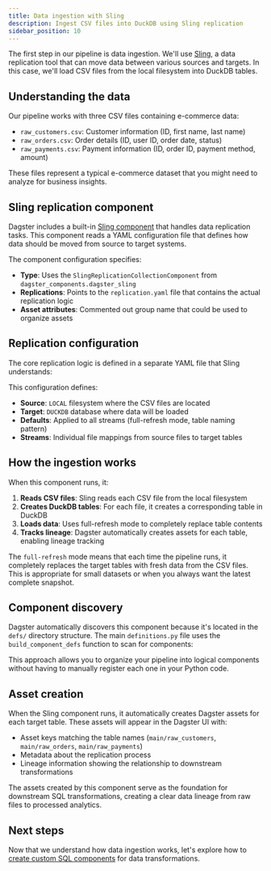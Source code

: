 ```yaml
---
title: Data ingestion with Sling
description: Ingest CSV files into DuckDB using Sling replication
sidebar_position: 10
---
```


The first step in our pipeline is data ingestion. We'll use [Sling](https://slingdata.io/), a data replication tool that can move data between various sources and targets. In this case, we'll load CSV files from the local filesystem into DuckDB tables.

## Understanding the data

Our pipeline works with three CSV files containing e-commerce data:

- `raw_customers.csv`: Customer information (ID, first name, last name)
- `raw_orders.csv`: Order details (ID, user ID, order date, status)
- `raw_payments.csv`: Payment information (ID, order ID, payment method, amount)

These files represent a typical e-commerce dataset that you might need to analyze for business insights.

## Sling replication component

Dagster includes a built-in [Sling component](/integrations/libraries/sling) that handles data replication tasks. This component reads a YAML configuration file that defines how data should be moved from source to target systems.

<CodeExample
  path="docs_projects/project_sql_but_not_dbt/src/sql_but_not_dbt/defs/ingest_files/component.yaml"
  language="yaml"
  startAfter="start_sling_component_config"
  endBefore="end_sling_component_config"
  title="src/sql_but_not_dbt/defs/ingest_files/component.yaml"
/>

The component configuration specifies:

- **Type**: Uses the `SlingReplicationCollectionComponent` from `dagster_components.dagster_sling`
- **Replications**: Points to the `replication.yaml` file that contains the actual replication logic
- **Asset attributes**: Commented out group name that could be used to organize assets

## Replication configuration

The core replication logic is defined in a separate YAML file that Sling understands:

<CodeExample
  path="docs_projects/project_sql_but_not_dbt/src/sql_but_not_dbt/defs/ingest_files/replication.yaml"
  language="yaml"
  startAfter="start_sling_replication_config"
  endBefore="end_sling_replication_config"
  title="src/sql_but_not_dbt/defs/ingest_files/replication.yaml"
/>

This configuration defines:

- **Source**: `LOCAL` filesystem where the CSV files are located
- **Target**: `DUCKDB` database where data will be loaded
- **Defaults**: Applied to all streams (full-refresh mode, table naming pattern)
- **Streams**: Individual file mappings from source files to target tables

## How the ingestion works

When this component runs, it:

1. **Reads CSV files**: Sling reads each CSV file from the local filesystem
2. **Creates DuckDB tables**: For each file, it creates a corresponding table in DuckDB
3. **Loads data**: Uses full-refresh mode to completely replace table contents
4. **Tracks lineage**: Dagster automatically creates assets for each table, enabling lineage tracking

The `full-refresh` mode means that each time the pipeline runs, it completely replaces the target tables with fresh data from the CSV files. This is appropriate for small datasets or when you always want the latest complete snapshot.

## Component discovery

Dagster automatically discovers this component because it's located in the `defs/` directory structure. The main `definitions.py` file uses the `build_component_defs` function to scan for components:

<CodeExample
  path="docs_projects/project_sql_but_not_dbt/src/sql_but_not_dbt/definitions.py"
  language="python"
  startAfter="start_build_component_defs"
  endBefore="end_build_component_defs"
  title="src/sql_but_not_dbt/definitions.py"
/>

This approach allows you to organize your pipeline into logical components without having to manually register each one in your Python code.

## Asset creation

When the Sling component runs, it automatically creates Dagster assets for each target table. These assets will appear in the Dagster UI with:

- Asset keys matching the table names (`main/raw_customers`, `main/raw_orders`, `main/raw_payments`)
- Metadata about the replication process
- Lineage information showing the relationship to downstream transformations

The assets created by this component serve as the foundation for downstream SQL transformations, creating a clear data lineage from raw files to processed analytics.

## Next steps

Now that we understand how data ingestion works, let's explore how to [create custom SQL components](/examples/full-pipelines/sql-but-not-dbt/custom-sql-component) for data transformations.
